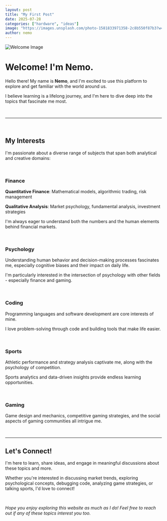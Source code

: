 ```yaml
---
layout: post
title: "My First Post"
date: 2025-07-28
categories: ["hardware", "ideas"]
image: "https://images.unsplash.com/photo-1581833971358-2c8b550f87b3?w=400&h=300&fit=crop"
author: nemo
---
```


![Welcome Image](https://images.unsplash.com/photo-1581833971358-2c8b550f87b3?w=400&h=300&fit=crop)

# Welcome! I'm Nemo.

Hello there! My name is **Nemo**, and I'm excited to use this platform to explore and get familiar with the world around us. 

I believe learning is a lifelong journey, and I'm here to dive deep into the topics that fascinate me most.
<br>
<!-- more -->
<br>

---
<br>

## My Interests

I'm passionate about a diverse range of subjects that span both analytical and creative domains:

<br>

### Finance

**Quantitative Finance**: Mathematical models, algorithmic trading, risk management

**Qualitative Analysis**: Market psychology, fundamental analysis, investment strategies

I'm always eager to understand both the numbers and the human elements behind financial markets.

<br>

### Psychology

Understanding human behavior and decision-making processes fascinates me, especially cognitive biases and their impact on daily life.

I'm particularly interested in the intersection of psychology with other fields - especially finance and gaming.

<br>

### Coding

Programming languages and software development are core interests of mine.

I love problem-solving through code and building tools that make life easier.

<br>

### Sports

Athletic performance and strategy analysis captivate me, along with the psychology of competition.

Sports analytics and data-driven insights provide endless learning opportunities.

<br>

### Gaming

Game design and mechanics, competitive gaming strategies, and the social aspects of gaming communities all intrigue me.

<br>

---

## Let's Connect!

I'm here to learn, share ideas, and engage in meaningful discussions about these topics and more. 

Whether you're interested in discussing market trends, exploring psychological concepts, debugging code, analyzing game strategies, or talking sports, I'd love to connect!

<br>

*Hope you enjoy exploring this website as much as I do! Feel free to reach out if any of these topics interest you too.*
